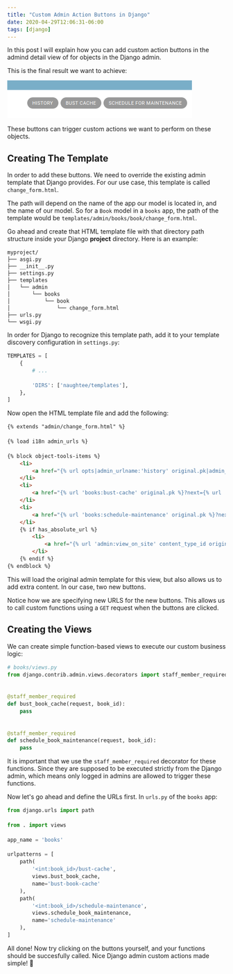 ```yaml
---
title: "Custom Admin Action Buttons in Django"
date: 2020-04-29T12:06:31-06:00
tags: [django]
---
```


In this post I will explain how you can add custom action buttons in the admind detail view of for objects in the Django admin.

This is the final result we want to achieve:

![Custom Admin Buttons](/posts/custom-admin-action-buttons-in-django/custom_admin_buttons.png)

These buttons can trigger custom actions we want to perform on these objects.

<!--more-->

## Creating The Template

In order to add these buttons. We need to override the existing admin template that Django provides. For our use case, this template is called `change_form.html`.

The path will depend on the name of the app our model is located in, and the name of our model. So for a `Book` model in a `books` app, the path of the template would be `templates/admin/books/book/change_form.html`.

Go ahead and create that HTML template file with that directory path structure inside your Django **project** directory. Here is an example:

```
myproject/
├── asgi.py
├── __init__.py
├── settings.py
├── templates
│   └── admin
│       └── books
│           └── book
│               └── change_form.html
├── urls.py
└── wsgi.py
```

In order for Django to recognize this template path, add it to your template discovery configuration in `settings.py`:

```python
TEMPLATES = [
    {
        # ...

        'DIRS': ['naughtee/templates'],
    },
]
```

Now open the HTML template file and add the following:

```html
{% extends "admin/change_form.html" %}

{% load i18n admin_urls %}

{% block object-tools-items %}
    <li>
        <a href="{% url opts|admin_urlname:'history' original.pk|admin_urlquote %}" class="historylink">{% trans "History" %}</a>
    </li>
    <li>
        <a href="{% url 'books:bust-cache' original.pk %}?next={% url 'admin:books_book_change' original.id %}" class="historylink">Bust Cache</a>
    </li>
    <li>
        <a href="{% url 'books:schedule-maintenance' original.pk %}?next={% url 'admin:books_book_change' original.id %}" class="historylink">Schedule For Maintenance</a>
    </li>
    {% if has_absolute_url %}
        <li>
            <a href="{% url 'admin:view_on_site' content_type_id original.pk %}" class="viewsitelink">{% trans "View on site" %}</a>
        </li>
    {% endif %}
{% endblock %}
```

This will load the original admin template for this view, but also allows us to add extra content. In our case, two new buttons.

Notice how we are specifying new URLS for the new buttons. This allows us to call custom functions using a `GET` request when the buttons are clicked.

## Creating the Views

We can create simple function-based views to execute our custom business logic:

```python
# books/views.py
from django.contrib.admin.views.decorators import staff_member_required


@staff_member_required
def bust_book_cache(request, book_id):
    pass


@staff_member_required
def schedule_book_maintenance(request, book_id):
    pass
```

It is important that we use the `staff_member_required` decorator for these functions. Since they are supposed to be executed strictly from the Django admin, which means only logged in admins are allowed to trigger these functions.

Now let's go ahead and define the URLs first. In `urls.py` of the `books` app:

```python
from django.urls import path

from . import views

app_name = 'books'

urlpatterns = [
    path(
        '<int:book_id>/bust-cache',
        views.bust_book_cache,
        name='bust-book-cache'
    ),
    path(
        '<int:book_id>/schedule-maintenance',
        views.schedule_book_maintenance,
        name='schedule-maintenance'
    ),
]
```

All done! Now try clicking on the buttons yourself, and your functions should be succesfully called. Nice Django admin custom actions made simple! :tada:
